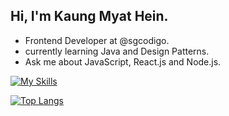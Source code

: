 ## Hi, I'm Kaung Myat Hein.

- Frontend Developer at @sgcodigo.
- currently learning Java and Design Patterns.
- Ask me about JavaScript, React.js and Node.js.

[![My Skills](https://skillicons.dev/icons?i=bootstrap,tailwindcss,materialui,javascript,typescript,react,electron,redux,nextjs,vue,firebase,php,nodejs,express,mongodb,py,mysql,postgres,prisma,heroku,git,figma)](https://skillicons.dev)

[![Top Langs](https://github-readme-stats-beryl-gamma-75.vercel.app/api/top-langs/?username=kaungmyathein12&layout=compact&theme=react&bg_color=161B22&border_color=161B22&title_color=ffffff&private=true&hide=pug,html,css)](https://github.com/anuraghazra/github-readme-stats)
